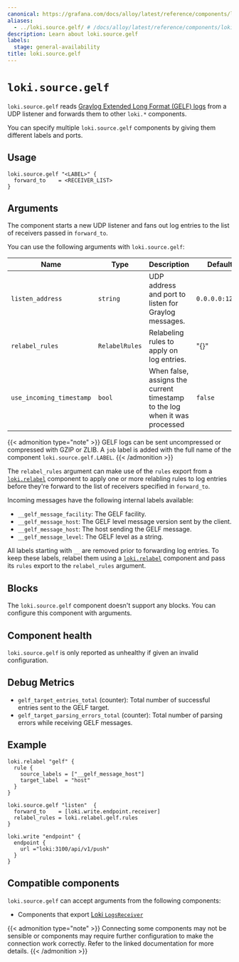 ```yaml
---
canonical: https://grafana.com/docs/alloy/latest/reference/components/loki/loki.source.gelf/
aliases:
  - ../loki.source.gelf/ # /docs/alloy/latest/reference/components/loki.source.gelf/
description: Learn about loki.source.gelf
labels:
  stage: general-availability
title: loki.source.gelf
---
```


# `loki.source.gelf`

`loki.source.gelf` reads [Graylog Extended Long Format (GELF) logs](https://github.com/Graylog2/graylog2-server) from a UDP listener and forwards them to other `loki.*` components.

You can specify multiple `loki.source.gelf` components by giving them different labels and ports.

## Usage

```alloy
loki.source.gelf "<LABEL>" {
  forward_to    = <RECEIVER_LIST>
}
```

## Arguments

The component starts a new UDP listener and fans out log entries to the list of receivers passed in `forward_to`.

You can use the following arguments with `loki.source.gelf`:

| Name                     | Type           | Description                                                                | Default         | Required |
| ------------------------ | -------------- | -------------------------------------------------------------------------- | --------------- | -------- |
| `listen_address`         | `string`       | UDP address and port to listen for Graylog messages.                       | `0.0.0.0:12201` | no       |
| `relabel_rules`          | `RelabelRules` | Relabeling rules to apply on log entries.                                  | "{}"            | no       |
| `use_incoming_timestamp` | `bool`         | When false, assigns the current timestamp to the log when it was processed | `false`         | no       |

{{< admonition type="note" >}}
GELF logs can be sent uncompressed or compressed with GZIP or ZLIB.
A `job` label is added with the full name of the component `loki.source.gelf.LABEL`.
{{< /admonition >}}

The `relabel_rules` argument can make use of the `rules` export from a [`loki.relabel`][loki.relabel] component to apply one or more relabling rules to log entries before they're forward to the list of receivers specified in `forward_to`.

Incoming messages have the following internal labels available:

- `__gelf_message_facility`: The GELF facility.
- `__gelf_message_host`: The GELF level message version sent by the client.
- `__gelf_message_host`: The host sending the GELF message.
- `__gelf_message_level`: The GELF level as a string.

All labels starting with `__` are removed prior to forwarding log entries.
To keep these labels, relabel them using a [`loki.relabel`][loki.relabel] component and pass its `rules` export to the `relabel_rules` argument.

[loki.relabel]: ../loki.relabel/

## Blocks

The `loki.source.gelf` component doesn't support any blocks. You can configure this component with arguments.

## Component health

`loki.source.gelf` is only reported as unhealthy if given an invalid configuration.

## Debug Metrics

- `gelf_target_entries_total` (counter): Total number of successful entries sent to the GELF target.
- `gelf_target_parsing_errors_total` (counter): Total number of parsing errors while receiving GELF messages.

## Example

```alloy
loki.relabel "gelf" {
  rule {
    source_labels = ["__gelf_message_host"]
    target_label  = "host"
  }
}

loki.source.gelf "listen"  {
  forward_to    = [loki.write.endpoint.receiver]
  relabel_rules = loki.relabel.gelf.rules
}

loki.write "endpoint" {
  endpoint {
    url ="loki:3100/api/v1/push"
  }
}
```

<!-- START GENERATED COMPATIBLE COMPONENTS -->

## Compatible components

`loki.source.gelf` can accept arguments from the following components:

- Components that export [Loki `LogsReceiver`](../../../compatibility/#loki-logsreceiver-exporters)

{{< admonition type="note" >}}
Connecting some components may not be sensible or components may require further configuration to make the connection work correctly.
Refer to the linked documentation for more details.
{{< /admonition >}}

<!-- END GENERATED COMPATIBLE COMPONENTS -->
